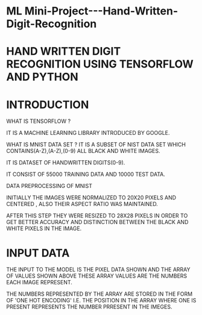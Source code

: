 # ML Mini-Project---Hand-Written-Digit-Recognition

# HAND WRITTEN DIGIT RECOGNITION USING TENSORFLOW AND PYTHON

# INTRODUCTION

WHAT IS TENSORFLOW ?

IT IS A MACHINE LEARNING LIBRARY INTRODUCED BY GOOGLE.


WHAT IS MNIST DATA SET ?
IT IS A SUBSET OF NIST DATA SET WHICH CONTAINS(A-Z),(A-Z),(0-9) ALL BLACK AND WHITE IMAGES.

IT IS DATASET OF HANDWRITTEN DIGITS(0-9).

IT CONSIST OF 55000 TRAINING DATA AND 10000 TEST DATA.


DATA PREPROCESSING OF MNIST

INITIALLY THE IMAGES WERE NORMALIZED TO 20X20 PIXELS AND CENTERED , ALSO THEIR ASPECT RATIO WAS
MAINTAINED.

AFTER THIS STEP THEY WERE RESIZED TO 28X28 PIXELS IN ORDER TO GET BETTER ACCURACY AND DISTINCTION
BETWEEN THE BLACK AND WHITE PIXELS IN THE IMAGE.


# INPUT DATA

THE INPUT TO THE MODEL IS THE PIXEL DATA SHOWN AND THE ARRAY OF VALUES SHOWN ABOVE
THESE ARRAY VALUES ARE THE NUMBERS EACH IMAGE REPRESENT.

THE NUMBERS REPRESENTED BY THE ARRAY ARE STORED IN THE FORM OF 'ONE HOT ENCODING' I.E.
THE POSITION IN THE ARRAY WHERE ONE IS PRESENT REPRESENTS THE NUMBER PRRESENT IN THE IMEGES.


